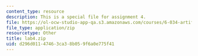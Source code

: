 ```yaml
---
content_type: resource
description: This is a special file for assignment 4.
file: https://ol-ocw-studio-app-qa.s3.amazonaws.com/courses/6-034-artificial-intelligence-fall-2010/d296d01147463ca38b059f6a0e775f41_lab4.zip
file_type: application/zip
resourcetype: Other
title: lab4.zip
uid: d296d011-4746-3ca3-8b05-9f6a0e775f41
---
```

